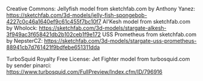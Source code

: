 Creative Commons:
	Jellyfish model from sketchfab.com by Anthony Yanez: https://sketchfab.com/3d-models/jelly-fish-spongebob-4227c0c46a1640ef9c61c455f7bc10f7
	Al'Kesh model from sketchfab.com by Wholock: https://sketchfab.com/3d-models/stargate-alkesh-3f949ac3f658421db2b102ceb1f9e172
	USS Prometheus from sketchfab.com by NepsterCZ: https://sketchfab.com/3d-models/stargate-uss-prometheus-88941cb7d761421f9bdfebe651311dda

TurboSquid Royalty Free License:
	Jet Fighter model from turbosquid.com by sender pinarci: https://www.turbosquid.com/FullPreview/Index.cfm/ID/796916

